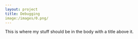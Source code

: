 ```yaml
---
layout: project
title: Debugging
image:/images/0.png/
---
```


This is where my stuff should be in the body with a title above it.
